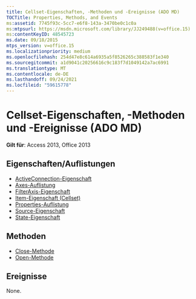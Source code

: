 ```yaml
---
title: Cellset-Eigenschaften, -Methoden und -Ereignisse (ADO MD)
TOCTitle: Properties, Methods, and Events
ms:assetid: 7745f93c-5cc7-e6f8-143a-3470be0c1c0a
ms:mtpsurl: https://msdn.microsoft.com/library/JJ249488(v=office.15)
ms:contentKeyID: 48545723
ms.date: 09/18/2015
mtps_version: v=office.15
ms.localizationpriority: medium
ms.openlocfilehash: 254d47e8c614a6935a5f8526265c388583f1e340
ms.sourcegitcommit: a1d9041c20256616c9c183f7d1049142a7ac6991
ms.translationtype: MT
ms.contentlocale: de-DE
ms.lasthandoff: 09/24/2021
ms.locfileid: "59615778"
---
```

# <a name="cellset-properties-methods-and-events-ado-md"></a>Cellset-Eigenschaften, -Methoden und -Ereignisse (ADO MD)

**Gilt für**: Access 2013, Office 2013

## <a name="propertiescollections"></a>Eigenschaften/Auflistungen

- [ActiveConnection-Eigenschaft](activeconnection-property-ado-md.md)
- [Axes-Auflistung](axes-collection-ado-md.md)
- [FilterAxis-Eigenschaft](filteraxis-property-ado-md.md)
- [Item-Eigenschaft (Cellset)](item-property-ado-md-cellset.md)
- [Properties-Auflistung](properties-collection-ado.md)
- [Source-Eigenschaft](source-property-ado-md.md)
- [State-Eigenschaft](state-property-ado-md.md)

## <a name="methods"></a>Methoden

- [Close-Methode](close-method-ado-md.md)
- [Open-Methode](open-method-ado-md.md)

## <a name="events"></a>Ereignisse

None.

